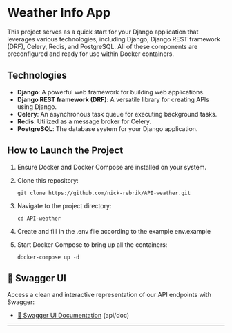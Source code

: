 # Weather Info App

This project serves as a quick start for your Django application that leverages various technologies, including Django, Django REST framework (DRF), Celery, Redis, and PostgreSQL. All of these components are preconfigured and ready for use within Docker containers.

## Technologies

- **Django**: A powerful web framework for building web applications.
- **Django REST framework (DRF)**: A versatile library for creating APIs using Django.
- **Celery**: An asynchronous task queue for executing background tasks.
- **Redis**: Utilized as a message broker for Celery.
- **PostgreSQL**: The database system for your Django application.

## How to Launch the Project

1. Ensure Docker and Docker Compose are installed on your system.

2. Clone this repository:

   ```shell
   git clone https://github.com/nick-rebrik/API-weather.git
   ```
   
3. Navigate to the project directory:
   
   ```shell
   cd API-weather
   ```
   
4. Create and fill in the .env file according to the example env.example

5. Start Docker Compose to bring up all the containers:

   ```shell
   docker-compose up -d
   ```

## 📖 **Swagger UI**

Access a clean and interactive representation of our API endpoints with Swagger:

- [🔗 Swagger UI Documentation](http://127.0.0.1/api/doc/) (api/doc)

---
